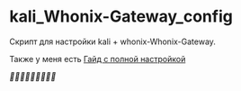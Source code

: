 # kali_Whonix-Gateway_config

Скрипт для настройки kali + whonix-Whonix-Gateway.

Также у меня есть [Гайд с полной настройкой](https://o0wo0o.github.io/n0tes/guides/Kali%20+%20Whonix-Gateway/)

_👹👹👹👹👹👹👹👹👹_

